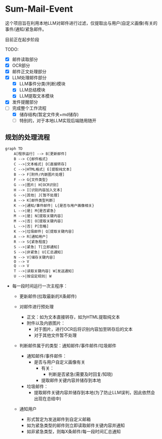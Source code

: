 # Sum-Mail-Event

这个项目旨在利用本地LLM对邮件进行过滤，仅提取出与用户(自定义画像)有关的事件/通知/紧急邮件。

目前正在起步阶段

TODO:
- [x] 邮件读取部分
- [x] OCR部分
- [x] 邮件正文处理部分
- [x] LLM处理邮件部分
    - [x] LLM事件分类(判断)模块
    - [x] LLM总结模块
    - [x] LLM提取文本模块
- [x] 发件提醒部分
- [ ] 完成整个工作流程
    - [x] 储存结构(暂定文件夹+md储存)
    - [ ] 特别的，对于本地LLM实现后端随用随开

## 规划的处理流程

```mermaid
graph TD
    A[程序运行] --> B[更新邮件]
    B --> C{邮件格式}
    C -->|文本格式| D[直接转存]
    C -->|HTML格式| E[提取纯文本]
    B --> F[附件/内嵌图片处理]
    F --> G{文件类型}
    G -->|图片| H[OCR识别]
    H --> I[识别内容加入文本]
    G -->|其他| J[暂不处理]
    A --> K[邮件类型判断]
    K -->|通知/事件邮件| L{是否与用户画像相关}
    L -->|是| M{是否紧急}
    M -->|是| N[提取关键内容]
    M -->|否| O[提取关键内容]
    L -->|否| P[忽略]
    K -->|垃圾邮件| Q[提取关键内容]
    A --> R[通知用户]
    R --> S{紧急程度}
    S -->|紧急| T[立即通知]
    S -->|非紧急| U[汇总通知]
    N --> V[储存关键内容]
    O --> V
    Q --> V
    T -->|读取关键内容| W[发送通知]
    U -->|按设定规则| W
```

- 每一段时间运行一次主程序：

    - 更新邮件(拉取最新的X条邮件)

    - 对邮件进行预处理
        - 正文：如为文本直接转存，如为HTML提取纯文本
        - 附件以及内嵌图片：
            - 对于图片，进行OCR后将识别内容加至转存后的文本
            - 对于其他文件暂不处理

    - 判断邮件属于的类型：通知邮件/事件邮件/垃圾邮件

        - 通知邮件/事件邮件：
            - 是否与用户自定义画像有关
                - 有关：
                    - 判断是否紧急(需要及时回复/知晓)
                - 提取邮件关键内容并储存到本地
        - 垃圾邮件：
            - 提取邮件关键内容并储存到本地(为了防止LLM误判，因此依然会出现在总结中)

    - 通知用户
        - 形式暂定为发送邮件到自定义邮箱
        - 如为紧急类型的邮件则立即读取邮件关键内容并通知
        - 如非紧急类型，则每X条邮件/每一段时间汇总通知
